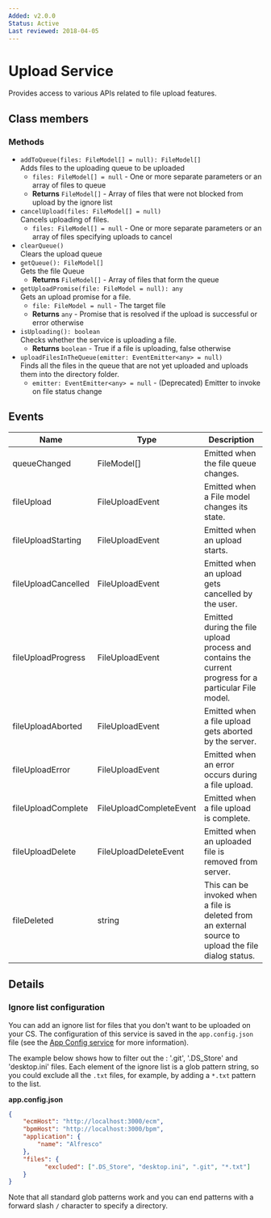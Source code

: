 ```yaml
---
Added: v2.0.0
Status: Active
Last reviewed: 2018-04-05
---
```


# Upload Service

Provides access to various APIs related to file upload features.

## Class members

### Methods

-   `addToQueue(files: FileModel[] = null): FileModel[]`<br/>
    Adds files to the uploading queue to be uploaded
    -   `files: FileModel[] = null` -  One or more separate parameters or an array of files to queue
    -   **Returns** `FileModel[]` - Array of files that were not blocked from upload by the ignore list
-   `cancelUpload(files: FileModel[] = null)`<br/>
    Cancels uploading of files.
    -   `files: FileModel[] = null` -  One or more separate parameters or an array of files specifying uploads to cancel
-   `clearQueue()`<br/>
    Clears the upload queue
-   `getQueue(): FileModel[]`<br/>
    Gets the file Queue
    -   **Returns** `FileModel[]` - Array of files that form the queue
-   `getUploadPromise(file: FileModel = null): any`<br/>
    Gets an upload promise for a file.
    -   `file: FileModel = null` -  The target file
    -   **Returns** `any` - Promise that is resolved if the upload is successful or error otherwise
-   `isUploading(): boolean`<br/>
    Checks whether the service is uploading a file.
    -   **Returns** `boolean` - True if a file is uploading, false otherwise
-   `uploadFilesInTheQueue(emitter: EventEmitter<any> = null)`<br/>
    Finds all the files in the queue that are not yet uploaded and uploads them into the directory folder.
    -   `emitter: EventEmitter<any> = null` -  (Deprecated) Emitter to invoke on file status change

## Events

| Name | Type | Description |
| ---- | ---- | ----------- |
| queueChanged | FileModel\[] | Emitted when the file queue changes. |
| fileUpload | FileUploadEvent | Emitted when a File model changes its state. |
| fileUploadStarting | FileUploadEvent | Emitted when an upload starts. |
| fileUploadCancelled | FileUploadEvent | Emitted when an upload gets cancelled by the user. |
| fileUploadProgress | FileUploadEvent | Emitted during the file upload process and contains the current progress for a particular File model. |
| fileUploadAborted | FileUploadEvent | Emitted when a file upload gets aborted by the server. |
| fileUploadError | FileUploadEvent | Emitted when an error occurs during a file upload. |
| fileUploadComplete | FileUploadCompleteEvent | Emitted when a file upload is complete. |
| fileUploadDelete | FileUploadDeleteEvent | Emitted when an uploaded file is removed from server. |
| fileDeleted | string | This can be invoked when a file is deleted from an external source to upload the file dialog status. |

## Details

### Ignore list configuration

You can add an ignore list for files that you don't want to be uploaded on your CS.
The configuration of this service is saved in the `app.config.json` file
(see the [App Config service](app-config.service.md) for more information).

The example below shows how to filter out the : '.git', '.DS_Store' and 'desktop.ini' files.
Each element of the ignore list is a glob pattern string, so you could exclude all the `.txt`
files, for example, by adding a `*.txt` pattern to the list.

**app.config.json**

```json
{
    "ecmHost": "http://localhost:3000/ecm",
    "bpmHost": "http://localhost:3000/bpm",
    "application": {
        "name": "Alfresco"
    },
    "files": {
          "excluded": [".DS_Store", "desktop.ini", ".git", "*.txt"]
    }
}
```

Note that all standard glob patterns work and you can end patterns with a forward
slash `/` character to specify a directory.

